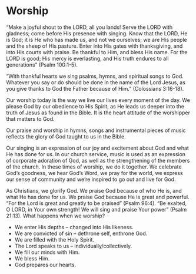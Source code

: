 # Worship
“Make a joyful shout to the LORD, all you lands! Serve the LORD with gladness; come before His presence with singing. Know that the LORD, He is God; it is He who has made us, and not we ourselves; we are His people and the sheep of His pasture. Enter into His gates with thanksgiving, and into His courts with praise. Be thankful to Him, and bless His name. For the LORD is good; His mercy is everlasting, and His truth endures to all generations” (Psalm 100:1-5).

“With thankful hearts we sing psalms, hymns, and spiritual songs to God. Whatever you say or do should be done in the name of the Lord Jesus, as you give thanks to God the Father because of Him.” (Colossians 3:16-18).

Our worship today is the way we live our lives every moment of the day. We please God by our obedience to His Spirit, as He leads us deeper into the truth of Jesus as found in the Bible. It is the heart attitude of the worshipper that matters to God.

Our praise and worship in hymns, songs and instrumental pieces of music reflects the glory of God taught to us in the Bible.

Our singing is an expression of our joy and excitement about God and what He has done for us. In our church service, music is used as an expression of corporate adoration of God, as well as the strengthening of the members of the church. In these times of worship, we do it together. We celebrate God’s goodness, we hear God’s Word, we pray for the world, we express our sense of community and we’re inspired to go out and live for God.

As Christians, we glorify God. We praise God because of who He is, and what He has done for us. We praise God because He is great and powerful. “For the Lord is great and greatly to be praised” (Psalm 96:4). “Be exalted, O LORD, in Your own strength! We will sing and praise Your power” (Psalm 21:13).
What happens when we worship?

- We enter His depths – changed into His likeness.
- We are convicted of sin – dethrone self, enthrone God.
- We are filled with the Holy Spirit.
- The Lord speaks to us – individually/collectively.
- We fill our minds with Him.
- We bless Him.
- God prepares our hearts.